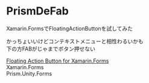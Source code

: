 # PrismDeFab
Xamarin.FormsでFloatingActionButtonを試してみた


かっちょいいけどコンテキストメニューと相性わるいかも  
下の方FABがじゃまでボタン押せない


[Floating Action Button for Xamarin.Forms](https://github.com/keannan5390/Xamarin.Plugin.FAB)  
Xamarin.Forms  
Prism.Unity.Forms
